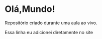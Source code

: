 # Olá,Mundo!

Repositório criado durante uma aula ao vivo.

Essa linha eu adicionei diretamente no site
